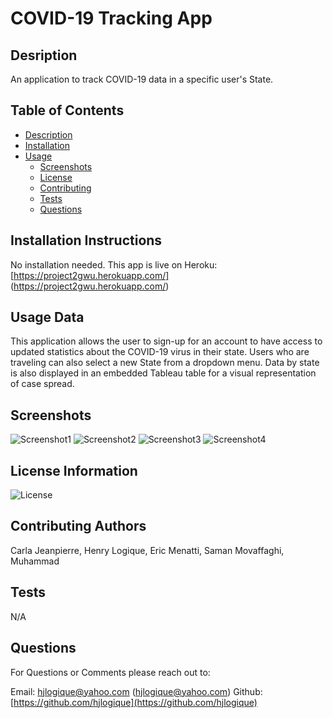 
# COVID-19 Tracking App
      
## Desription
            
An application to track COVID-19 data in a specific user's State. 
    
## Table of Contents
    
* [Description](#description)
* [Installation](#installation)
* [Usage](#usage)
    * [Screenshots](#Screenshots)
    * [License](#license)
    * [Contributing](#contributing)
    * [Tests](#tests)
    * [Questions](#questions)
    
## Installation Instructions
No installation needed. This app is live on Heroku: [https://project2gwu.herokuapp.com/] (https://project2gwu.herokuapp.com/)
    
## Usage Data
This application allows the user to sign-up for an account to have access to updated statistics about the COVID-19 virus in their state. Users who are traveling can also select a new State from a dropdown menu. Data by state is also displayed in an embedded Tableau table for a visual representation of case spread.

## Screenshots
![Screenshot1](https://user-images.githubusercontent.com/68793022/100146059-4f303280-2e67-11eb-9bdb-74be2ab1738c.PNG)
![Screenshot2](https://user-images.githubusercontent.com/68793022/100146064-50f9f600-2e67-11eb-9fde-bb1eaa92e407.PNG)
![Screenshot3](https://user-images.githubusercontent.com/68793022/100146066-522b2300-2e67-11eb-81f7-62ec84a2f43c.PNG)
![Screenshot4](https://user-images.githubusercontent.com/68793022/100146070-535c5000-2e67-11eb-8184-1304f858ba68.PNG)
    
## License Information
![License](https://img.shields.io/badge/License--green.svg "CovidTracking.com Copyright © 2020 by The Atlantic Monthly Group. (CC BY 4.0)")
    
## Contributing Authors
Carla Jeanpierre, Henry Logique, Eric Menatti, Saman Movaffaghi, Muhammad
    
## Tests
N/A
    
## Questions
    
For Questions or Comments please reach out to:

Email: hjlogique@yahoo.com (hjlogique@yahoo.com)
Github: [https://github.com/hjlogique](https://github.com/hjlogique)

  
